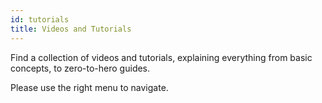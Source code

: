 ```yaml
---
id: tutorials
title: Videos and Tutorials
---
```


Find a collection of videos and tutorials, explaining everything from basic concepts, to zero-to-hero guides.

Please use the right menu to navigate.